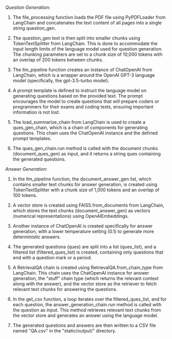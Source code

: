 *Question Generation:*

1. The file_processing function loads the PDF file using PyPDFLoader from LangChain and concatenates the text content of all pages into a single string question_gen.

2. The question_gen text is then split into smaller chunks using TokenTextSplitter from LangChain. This is done to accommodate the input length limits of the language model used for question generation. The chunking parameters are set to a chunk size of 10,000 tokens with an overlap of 200 tokens between chunks.

3. The llm_pipeline function creates an instance of ChatOpenAI from LangChain, which is a wrapper around the OpenAI GPT-3 language model (specifically, the gpt-3.5-turbo model).

4. A prompt template is defined to instruct the language model on generating questions based on the provided text. The prompt encourages the model to create questions that will prepare coders or programmers for their exams and coding tests, ensuring important information is not lost.

5. The load_summarize_chain from LangChain is used to create a ques_gen_chain, which is a chain of components for generating questions. This chain uses the ChatOpenAI instance and the defined prompt templates.

6. The ques_gen_chain.run method is called with the document chunks (document_ques_gen) as input, and it returns a string ques containing the generated questions.

*Answer Generation:*

1. In the llm_pipeline function, the document_answer_gen list, which contains smaller text chunks for answer generation, is created using TokenTextSplitter with a chunk size of 1,000 tokens and an overlap of 100 tokens.

2. A vector store is created using FAISS.from_documents from LangChain, which stores the text chunks (document_answer_gen) as vectors (numerical representations) using OpenAIEmbeddings.

3. Another instance of ChatOpenAI is created specifically for answer generation, with a lower temperature setting (0.1) to generate more deterministic answers.

4. The generated questions (ques) are split into a list (ques_list), and a filtered list (filtered_ques_list) is created, containing only questions that end with a question mark or a period.

5. A RetrievalQA chain is created using RetrievalQA.from_chain_type from LangChain. This chain uses the ChatOpenAI instance for answer generation, the "stuff" chain type (which returns the relevant context along with the answer), and the vector store as the retriever to fetch relevant text chunks for answering the questions.

6. In the get_csv function, a loop iterates over the filtered_ques_list, and for each question, the answer_generation_chain.run method is called with the question as input. This method retrieves relevant text chunks from the vector store and generates an answer using the language model.

7. The generated questions and answers are then written to a CSV file named "QA.csv" in the "static/output/" directory.
